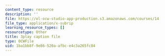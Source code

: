 ```yaml
---
content_type: resource
description: ''
file: https://ol-ocw-studio-app-production.s3.amazonaws.com/courses/14-01-principles-of-microeconomics-fall-2018/1ba1bb8f9e86520aafbce4c3a265fc84_ufrYzoR_4xE.vtt
file_type: application/x-subrip
learning_resource_types: []
resourcetype: Other
title: 3play caption file
type: OCWFile
uid: 1ba1bb8f-9e86-520a-afbc-e4c3a265fc84
---
```

